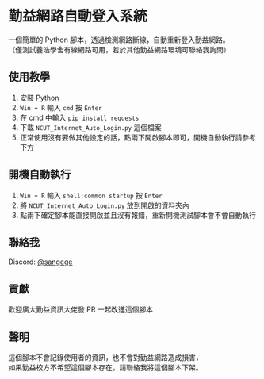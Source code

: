 # 勤益網路自動登入系統

一個簡單的 Python 腳本，透過檢測網路斷線，自動重新登入勤益網路。\
（僅測試養浩學舍有線網路可用，若於其他勤益網路環境可聯絡我詢問）

## 使用教學

1. 安裝 [Python](https://www.python.org/downloads/)
2. `Win + R` 輸入 `cmd` 按 `Enter`
3. 在 cmd 中輸入 `pip install requests`
4. 下載 `NCUT_Internet_Auto_Login.py` 這個檔案
5. 正常使用沒有要做其他設定的話，點兩下開啟腳本即可，開機自動執行請參考下方

## 開機自動執行

1. `Win + R` 輸入 `shell:common startup` 按 `Enter`
2. 將 `NCUT_Internet_Auto_Login.py` 放到開啟的資料夾內
3. 點兩下確定腳本能直接開啟並且沒有報錯，重新開機測試腳本會不會自動執行

## 聯絡我

Discord: [@sangege](https://discord.com/users/523114942434639873)

## 貢獻

歡迎廣大勤益資訊大佬發 PR 一起改進這個腳本

## 聲明

這個腳本不會記錄使用者的資訊，也不會對勤益網路造成損害，\
如果勤益校方不希望這個腳本存在，請聯絡我將這個腳本下架。
